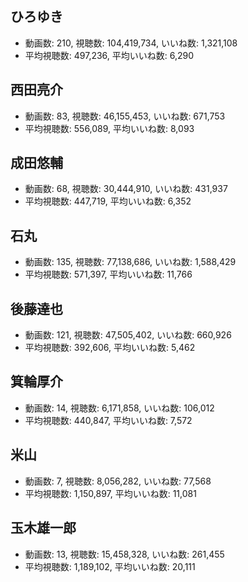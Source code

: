 ## ひろゆき

-   動画数: 210, 視聴数: 104,419,734, いいね数: 1,321,108
-   平均視聴数: 497,236, 平均いいね数: 6,290

## 西田亮介

-   動画数: 83, 視聴数: 46,155,453, いいね数: 671,753
-   平均視聴数: 556,089, 平均いいね数: 8,093

## 成田悠輔

-   動画数: 68, 視聴数: 30,444,910, いいね数: 431,937
-   平均視聴数: 447,719, 平均いいね数: 6,352

## 石丸

-   動画数: 135, 視聴数: 77,138,686, いいね数: 1,588,429
-   平均視聴数: 571,397, 平均いいね数: 11,766

## 後藤達也

-   動画数: 121, 視聴数: 47,505,402, いいね数: 660,926
-   平均視聴数: 392,606, 平均いいね数: 5,462

## 箕輪厚介

-   動画数: 14, 視聴数: 6,171,858, いいね数: 106,012
-   平均視聴数: 440,847, 平均いいね数: 7,572

## 米山

-   動画数: 7, 視聴数: 8,056,282, いいね数: 77,568
-   平均視聴数: 1,150,897, 平均いいね数: 11,081

## 玉木雄一郎

-   動画数: 13, 視聴数: 15,458,328, いいね数: 261,455
-   平均視聴数: 1,189,102, 平均いいね数: 20,111


